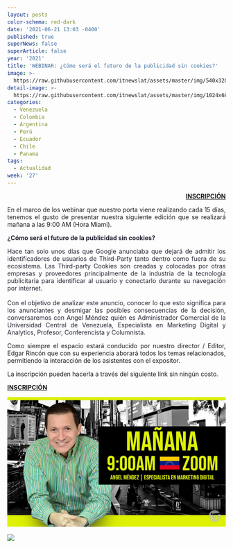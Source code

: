 ```yaml
---
layout: posts
color-schema: red-dark
date: '2021-06-21 13:03 -0400'
published: true
superNews: false
superArticle: false
year: '2021'
title: 'WEBINAR: ¿Cómo será el futuro de la publicidad sin cookies?'
image: >-
  https://raw.githubusercontent.com/itnewslat/assets/master/img/540x320/Zoom-Angel-p.jpg
detail-image: >-
  https://raw.githubusercontent.com/itnewslat/assets/master/img/1024x680/Zoom-Angel-g.jpg
categories:
  - Venezuela
  - Colombia
  - Argentina
  - Perú
  - Ecuador
  - Chile
  - Panama
tags:
  - Actualidad
week: '27'
---
```

<p style="text-align: right;"><span style="font-weight: bold;"><a title="WEBINAR " href="https://us02web.zoom.us/meeting/register/tZYufuGprjsrHdRjW4cesSBgXvl3JxJTGAWq" target="_blank">INSCRIPCIÓN</a></span></p>
<p style="text-align: justify;">En el marco de los webinar que nuestro porta viene realizando cada 15 días, tenemos el gusto de presentar nuestra siguiente edición que se realizará mañana a las 9:00 AM (Hora Miami).</p>
<p style="text-align: justify;"><strong><span style="color: #232333;">¿Cómo será el futuro de la publicidad sin cookies?</span></strong></p>
<p style="text-align: justify;"><span style="color: #232333;">Hace tan solo unos días que Google anunciaba que dejará de admitir los identificadores de usuarios de Third-Party tanto dentro como fuera de su ecosistema. Las Third-party Cookies son creadas y colocadas por otras empresas y proveedores principalmente de la industria de la tecnología publicitaria para identificar al usuario y conectarlo durante su navegación por internet.</span><br style="color: #232333;" /><br style="color: #232333;" /><span style="color: #232333;">Con el objetivo de analizar este anuncio, conocer lo que esto significa para los anunciantes y desmigar las posibles consecuencias de la decisión, conversaremos con Angel Méndez quién es Administrador Comercial de la Universidad Central de Venezuela, Especialista en Marketing Digital y Analytics, Profesor, Conferencista y Columnista.</span></p>
<p style="text-align: justify;">Como siempre el espacio estará conducido por nuestro director / Editor, Edgar Rincón que con su experiencia aborará todos los temas relacionados, permitiendo la interacción de los asistentes con el expositor.</p>
<p style="text-align: justify;">La inscripción pueden hacerla a través del siguiente link sin ningún costo.</p>
<p style="text-align: justify;"><strong><a title="WEBINAR " href="https://us02web.zoom.us/meeting/register/tZYufuGprjsrHdRjW4cesSBgXvl3JxJTGAWq" target="_blank">INSCRIPCIÓN</a></strong></p>

![](https://raw.githubusercontent.com/itnewslat/assets/master/img/540x320/Zoom-Angel-p.jpg)

<img src="https://tracker.metricool.com/c3po.jpg?hash=56f88a41e39ab42c063cc51676587a04"/>
